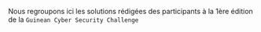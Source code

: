 Nous regroupons ici les solutions rédigées des participants à la 1ère édition de la `Guinean Cyber Security Challenge`
